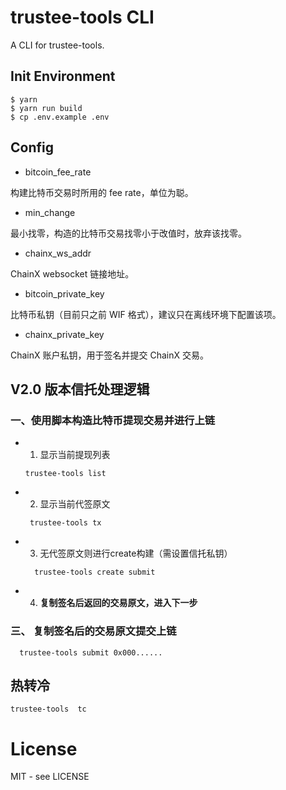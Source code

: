 # trustee-tools CLI

A CLI for trustee-tools.


## Init Environment

```shell
$ yarn
$ yarn run build
$ cp .env.example .env

```

## Config
- bitcoin_fee_rate

构建比特币交易时所用的 fee rate，单位为聪。

- min_change

最小找零，构造的比特币交易找零小于改值时，放弃该找零。

- chainx_ws_addr

ChainX websocket 链接地址。

- bitcoin_private_key

比特币私钥（目前只之前 WIF 格式），建议只在离线环境下配置该项。

- chainx_private_key

ChainX 账户私钥，用于签名并提交 ChainX 交易。

## V2.0 版本信托处理逻辑

### 一、使用脚本构造比特币提现交易并进行上链
 
 * 1. 显示当前提现列表
    ```
    trustee-tools list
    
    ```
 * 2. 显示当前代签原文
   ```
    trustee-tools tx
   ```
 * 3. 无代签原文则进行create构建（需设置信托私钥）
   
   ```
     trustee-tools create submit
   ```
 * 4. **复制签名后返回的交易原文，进入下一步**
   
  

### 三、 复制签名后的交易原文提交上链

   ```
     trustee-tools submit 0x000......
   
   ```

## 热转冷

```
trustee-tools  tc
```

# License

MIT - see LICENSE

